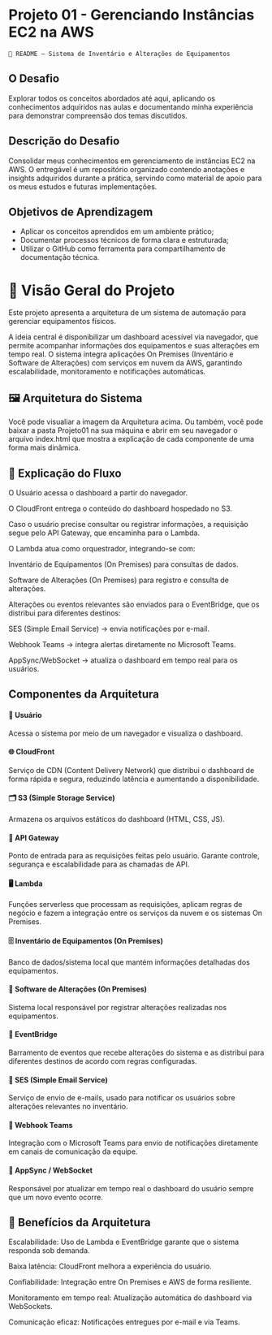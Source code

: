 # Projeto 01 - Gerenciando Instâncias EC2 na AWS
    📘 README — Sistema de Inventário e Alterações de Equipamentos

## O Desafio
Explorar todos os conceitos abordados até aqui, aplicando os conhecimentos adquiridos nas aulas e documentando minha experiência para demonstrar compreensão dos temas discutidos.

## Descrição do Desafio
Consolidar meus conhecimentos em gerenciamento de instâncias EC2 na AWS. O entregável é um repositório organizado contendo anotações e insights adquiridos durante a prática, servindo como material de apoio para os meus estudos e futuras implementações.

## Objetivos de Aprendizagem
- Aplicar os conceitos aprendidos em um ambiente prático; 
- Documentar processos técnicos de forma clara e estruturada;
- Utilizar o GitHub como ferramenta para compartilhamento de documentação técnica.


# 📌 Visão Geral do Projeto

Este projeto apresenta a arquitetura de um sistema de automação para gerenciar equipamentos físicos.

A ideia central é disponibilizar um dashboard acessível via navegador, que permite acompanhar informações dos equipamentos e suas alterações em tempo real. O sistema integra aplicações On Premises (Inventário e Software de Alterações) com serviços em nuvem da AWS, garantindo escalabilidade, monitoramento e notificações automáticas.

## 🖼️ Arquitetura do Sistema

Você pode visualiar a imagem da Arquitetura acima. Ou também, você pode baixar a pasta Projeto01 na sua máquina e abrir em seu navegador o arquivo index.html que mostra a explicação de cada componente de uma forma mais dinâmica.

## 🔎 Explicação do Fluxo

O Usuário acessa o dashboard a partir do navegador.

O CloudFront entrega o conteúdo do dashboard hospedado no S3.

Caso o usuário precise consultar ou registrar informações, a requisição segue pelo API Gateway, que encaminha para o Lambda.

O Lambda atua como orquestrador, integrando-se com:

Inventário de Equipamentos (On Premises) para consultas de dados.

Software de Alterações (On Premises) para registro e consulta de alterações.

Alterações ou eventos relevantes são enviados para o EventBridge, que os distribui para diferentes destinos:

SES (Simple Email Service) → envia notificações por e-mail.

Webhook Teams → integra alertas diretamente no Microsoft Teams.

AppSync/WebSocket → atualiza o dashboard em tempo real para os usuários.

## Componentes da Arquitetura

#### 👤 Usuário

Acessa o sistema por meio de um navegador e visualiza o dashboard.

#### 🌐 CloudFront

Serviço de CDN (Content Delivery Network) que distribui o dashboard de forma rápida e segura, reduzindo latência e aumentando a disponibilidade.

#### 🗂️ S3 (Simple Storage Service)

Armazena os arquivos estáticos do dashboard (HTML, CSS, JS).

#### 🚪 API Gateway

Ponto de entrada para as requisições feitas pelo usuário. Garante controle, segurança e escalabilidade para as chamadas de API.

#### 🖥️ Lambda

Funções serverless que processam as requisições, aplicam regras de negócio e fazem a integração entre os serviços da nuvem e os sistemas On Premises.

#### 🗄️ Inventário de Equipamentos (On Premises)

Banco de dados/sistema local que mantém informações detalhadas dos equipamentos.

#### 🔧 Software de Alterações (On Premises)

Sistema local responsável por registrar alterações realizadas nos equipamentos.

#### 🔔 EventBridge

Barramento de eventos que recebe alterações do sistema e as distribui para diferentes destinos de acordo com regras configuradas.

#### 📩 SES (Simple Email Service)

Serviço de envio de e-mails, usado para notificar os usuários sobre alterações relevantes no inventário.

#### 💬 Webhook Teams

Integração com o Microsoft Teams para envio de notificações diretamente em canais de comunicação da equipe.

#### 🔄 AppSync / WebSocket

Responsável por atualizar em tempo real o dashboard do usuário sempre que um novo evento ocorre.

## 🚀 Benefícios da Arquitetura

Escalabilidade: Uso de Lambda e EventBridge garante que o sistema responda sob demanda.

Baixa latência: CloudFront melhora a experiência do usuário.

Confiabilidade: Integração entre On Premises e AWS de forma resiliente.

Monitoramento em tempo real: Atualização automática do dashboard via WebSockets.

Comunicação eficaz: Notificações entregues por e-mail e via Teams.

